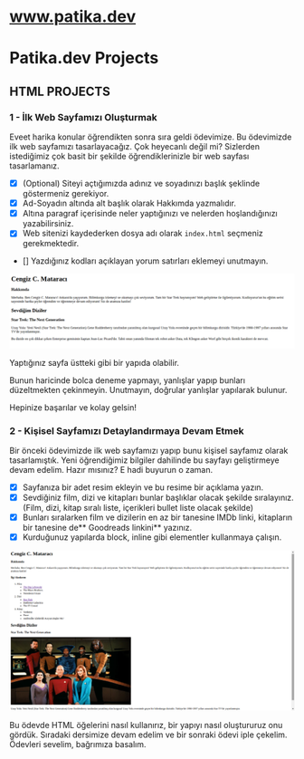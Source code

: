 # www.patika.dev
# Patika.dev Projects

## HTML PROJECTS
### 1 - İlk Web Sayfamızı Oluşturmak


Eveet harika konular öğrendikten sonra sıra geldi ödevimize. Bu ödevimizde ilk web sayfamızı tasarlayacağız. Çok heyecanlı değil mi? Sizlerden istediğimiz çok basit bir şekilde öğrendiklerinizle bir web sayfası tasarlamanız.<br>

- [x] \(Optional) Siteyi açtığımızda adınız ve soyadınızı başlık şeklinde göstermeniz gerekiyor.
- [x] Ad-Soyadın altında alt başlık olarak Hakkımda yazmalıdır.
- [x] Altına paragraf içerisinde neler yaptığınızı ve nelerden hoşlandığınızı yazabilirsiniz.
- [x] Web sitenizi kaydederken dosya adı olarak `index.html` seçmeniz gerekmektedir.
- [] Yazdığınız kodları açıklayan yorum satırları eklemeyi unutmayın.

![ilkwebsayfasi](https://github.com/Kodluyoruz/taskforce/raw/main/html/odev1/figures/firstwebpage.png)

Yaptığınız sayfa üstteki gibi bir yapıda olabilir.

Bunun haricinde bolca deneme yapmayı, yanlışlar yapıp bunları düzeltmekten çekinmeyin. Unutmayın, doğrular yanlışlar yapılarak bulunur.

Hepinize başarılar ve kolay gelsin!

### 2 - Kişisel Sayfamızı Detaylandırmaya Devam Etmek


Bir önceki ödevimizde ilk web sayfamızı yapıp bunu kişisel sayfamız olarak tasarlamıştık. Yeni öğrendiğimiz bilgiler dahilinde bu sayfayı geliştirmeye devam edelim. Hazır mısınız? E hadi buyurun o zaman.<br>

- [x] Sayfanıza bir adet resim ekleyin ve bu resime bir açıklama yazın.
- [x] Sevdiğiniz film, dizi ve kitapları bunlar başlıklar olacak şekilde sıralayınız. (Film, dizi, kitap sıralı liste, içerikleri bullet liste olacak şekilde)
- [x] Bunları sıralarken film ve dizilerin en az bir tanesine IMDb linki, kitapların bir tanesine de** Goodreads linkini** yazınız.
- [x] Kurduğunuz yapılarda block, inline gibi elementler kullanmaya çalışın.

![ikinciwebsayfasi](https://raw.githubusercontent.com/Kodluyoruz/taskforce/main/html/odev2/figures/secondwebpage.png)

Bu ödevde HTML öğelerini nasıl kullanırız, bir yapıyı nasıl oluştururuz onu gördük. Sıradaki dersimize devam edelim ve bir sonraki ödevi iple çekelim. Ödevleri sevelim, bağrımıza basalım.